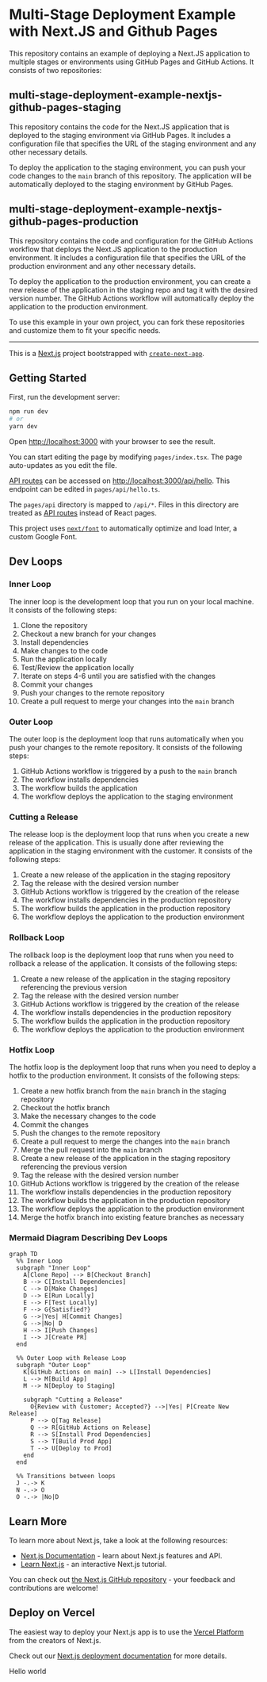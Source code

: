# Multi-Stage Deployment Example with Next.JS and Github Pages

This repository contains an example of deploying a Next.JS application to multiple stages or environments using GitHub Pages and GitHub Actions. It consists of two repositories:

## multi-stage-deployment-example-nextjs-github-pages-staging

This repository contains the code for the Next.JS application that is deployed to the staging environment via GitHub Pages. It includes a configuration file that specifies the URL of the staging environment and any other necessary details.

To deploy the application to the staging environment, you can push your code changes to the `main` branch of this repository. The application will be automatically deployed to the staging environment by GitHub Pages.

## multi-stage-deployment-example-nextjs-github-pages-production

This repository contains the code and configuration for the GitHub Actions workflow that deploys the Next.JS application to the production environment. It includes a configuration file that specifies the URL of the production environment and any other necessary details.

To deploy the application to the production environment, you can create a new release of the application in the staging repo and tag it with the desired version number. The GitHub Actions workflow will automatically deploy the application to the production environment.

To use this example in your own project, you can fork these repositories and customize them to fit your specific needs.

---

This is a [Next.js](https://nextjs.org/) project bootstrapped with [`create-next-app`](https://github.com/vercel/next.js/tree/canary/packages/create-next-app).

## Getting Started

First, run the development server:

```bash
npm run dev
# or
yarn dev
```

Open [http://localhost:3000](http://localhost:3000) with your browser to see the result.

You can start editing the page by modifying `pages/index.tsx`. The page auto-updates as you edit the file.

[API routes](https://nextjs.org/docs/api-routes/introduction) can be accessed on [http://localhost:3000/api/hello](http://localhost:3000/api/hello). This endpoint can be edited in `pages/api/hello.ts`.

The `pages/api` directory is mapped to `/api/*`. Files in this directory are treated as [API routes](https://nextjs.org/docs/api-routes/introduction) instead of React pages.

This project uses [`next/font`](https://nextjs.org/docs/basic-features/font-optimization) to automatically optimize and load Inter, a custom Google Font.

## Dev Loops

### Inner Loop

The inner loop is the development loop that you run on your local machine. It consists of the following steps:

1. Clone the repository
2. Checkout a new branch for your changes
3. Install dependencies
4. Make changes to the code
5. Run the application locally
6. Test/Review the application locally
7. Iterate on steps 4-6 until you are satisfied with the changes
8. Commit your changes
9. Push your changes to the remote repository
10. Create a pull request to merge your changes into the `main` branch

### Outer Loop

The outer loop is the deployment loop that runs automatically when you push your changes to the remote repository. It consists of the following steps:

1. GitHub Actions workflow is triggered by a push to the `main` branch
2. The workflow installs dependencies
3. The workflow builds the application
4. The workflow deploys the application to the staging environment

### Cutting a Release

The release loop is the deployment loop that runs when you create a new release of the application. This is usually done after reviewing the application in the staging environment with the customer. It consists of the following steps:

1. Create a new release of the application in the staging repository
2. Tag the release with the desired version number
3. GitHub Actions workflow is triggered by the creation of the release
4. The workflow installs dependencies in the production repository
5. The workflow builds the application in the production repository
6. The workflow deploys the application to the production environment

### Rollback Loop

The rollback loop is the deployment loop that runs when you need to rollback a release of the application. It consists of the following steps:

1. Create a new release of the application in the staging repository referencing the previous version
2. Tag the release with the desired version number
3. GitHub Actions workflow is triggered by the creation of the release
4. The workflow installs dependencies in the production repository
5. The workflow builds the application in the production repository
6. The workflow deploys the application to the production environment

### Hotfix Loop

The hotfix loop is the deployment loop that runs when you need to deploy a hotfix to the production environment. It consists of the following steps:

1. Create a new hotfix branch from the `main` branch in the staging repository
2. Checkout the hotfix branch
3. Make the necessary changes to the code
4. Commit the changes
5. Push the changes to the remote repository
6. Create a pull request to merge the changes into the `main` branch
7. Merge the pull request into the `main` branch
8. Create a new release of the application in the staging repository referencing the previous version
9. Tag the release with the desired version number
10. GitHub Actions workflow is triggered by the creation of the release
11. The workflow installs dependencies in the production repository
12. The workflow builds the application in the production repository
13. The workflow deploys the application to the production environment
14. Merge the hotfix branch into existing feature branches as necessary

### Mermaid Diagram Describing Dev Loops

```mermaid
graph TD
  %% Inner Loop
  subgraph "Inner Loop"
    A[Clone Repo] --> B[Checkout Branch]
    B --> C[Install Dependencies]
    C --> D[Make Changes]
    D --> E[Run Locally]
    E --> F[Test Locally]
    F --> G{Satisfied?}
    G -->|Yes| H[Commit Changes]
    G -->|No| D
    H --> I[Push Changes]
    I --> J[Create PR]
  end

  %% Outer Loop with Release Loop
  subgraph "Outer Loop"
    K[GitHub Actions on main] --> L[Install Dependencies]
    L --> M[Build App]
    M --> N[Deploy to Staging]

    subgraph "Cutting a Release"
      O{Review with Customer; Accepted?} -->|Yes| P[Create New Release]
      P --> Q[Tag Release]
      Q --> R[GitHub Actions on Release]
      R --> S[Install Prod Dependencies]
      S --> T[Build Prod App]
      T --> U[Deploy to Prod]
    end
  end

  %% Transitions between loops
  J -.-> K
  N -.-> O
  O -.-> |No|D
```

## Learn More

To learn more about Next.js, take a look at the following resources:

- [Next.js Documentation](https://nextjs.org/docs) - learn about Next.js features and API.
- [Learn Next.js](https://nextjs.org/learn) - an interactive Next.js tutorial.

You can check out [the Next.js GitHub repository](https://github.com/vercel/next.js/) - your feedback and contributions are welcome!

## Deploy on Vercel

The easiest way to deploy your Next.js app is to use the [Vercel Platform](https://vercel.com/new?utm_medium=default-template&filter=next.js&utm_source=create-next-app&utm_campaign=create-next-app-readme) from the creators of Next.js.

Check out our [Next.js deployment documentation](https://nextjs.org/docs/deployment) for more details.

Hello world
